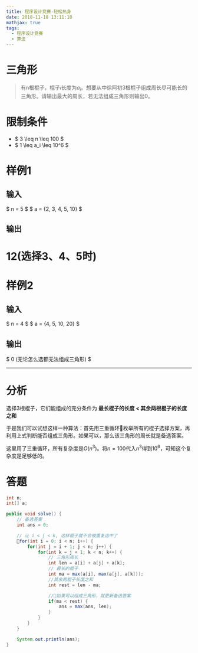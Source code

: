 ```yaml
---
title: 程序设计竞赛-轻松热身
date: 2018-11-18 13:11:18
mathjax: true
tags:
  - 程序设计竞赛
  - 算法
---
```


# 三角形

> 有n根棍子，棍子$i$长度为$a_i$。想要从中徐阿初3根棍子组成周长尽可能长的三角形。请输出最大的周长，若无法组成三角形则输出0。

# 限制条件

- $ 3 \leq n \leq 100 $
- $ 1 \leq a_i \leq 10^6 $

# 样例1

## 输入

$ n = 5 $
$ a = {2, 3, 4, 5, 10} $

## 输出

# 12(选择3、4、5时) #

# 样例2

## 输入

$ n = 4 $
$ a = {4, 5, 10, 20} $

## 输出
$ 0 (无论怎么选都无法组成三角形) $

---

# 分析

选择3根棍子，它们能组成的充分条件为
**最长棍子的长度 < 其余两根棍子的长度之和**

于是我们可以试想这样一种算法：首先用三重循环枚举所有的棍子选择方案，再利用上式判断能否组成三角形。如果可以，那么该三角形的周长就是备选答案。

这里用了三重循环，所有复杂度是$O(n^3)$。将$n=100$代入$n^3$得到$10^6$，可知这个复杂度是足够低的。

# 答题

```java
int n;
int[] a;

public void solve() {
    // 备选答案
    int ans = 0;

    // 让 i < j < k, 这样棍子就不会被重复选中了
    for(int i = 0; i < n; i++) {
        for(int j = i + 1; j < n; j++) {
            for(int k = j + 1; k < n; k++) {
                // 三角形周长
                int len = a[i] + a[j] + a[k];
                // 最长的棍子
                int ma = max(a[i], max(a[j], a[k]));
                //其余两棍子长度之和
                int rest = len - ma;

                //如果可以组成三角形，就更新备选答案
                if(ma < rest) {
                    ans = max(ans, len);
                }
            }
        }
    }

    System.out.println(ans);
}
```


